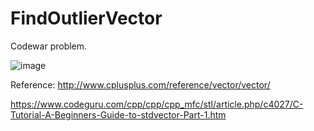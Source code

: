 # FindOutlierVector
Codewar problem.

![image](https://user-images.githubusercontent.com/6796382/38304390-28fd390a-3801-11e8-8e61-24a1dd715b1f.png)

Reference:
http://www.cplusplus.com/reference/vector/vector/

https://www.codeguru.com/cpp/cpp/cpp_mfc/stl/article.php/c4027/C-Tutorial-A-Beginners-Guide-to-stdvector-Part-1.htm
